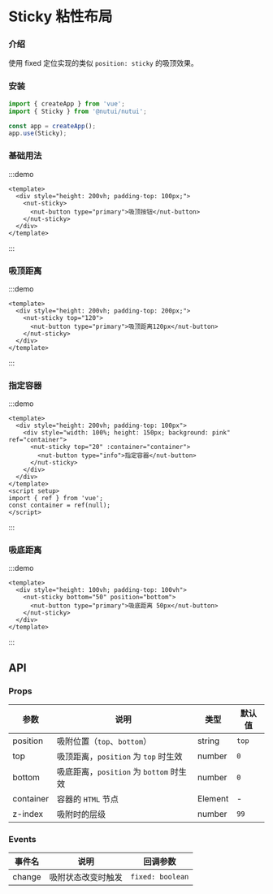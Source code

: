 # Sticky 粘性布局

### 介绍

使用 fixed 定位实现的类似 `position: sticky` 的吸顶效果。

### 安装

```js
import { createApp } from 'vue';
import { Sticky } from '@nutui/nutui';

const app = createApp();
app.use(Sticky);
```

### 基础用法

:::demo

```vue
<template>
  <div style="height: 200vh; padding-top: 100px;">
    <nut-sticky>
      <nut-button type="primary">吸顶按钮</nut-button>
    </nut-sticky>
  </div>
</template>
```

:::

### 吸顶距离

:::demo

```vue
<template>
  <div style="height: 200vh; padding-top: 200px;">
    <nut-sticky top="120">
      <nut-button type="primary">吸顶距离120px</nut-button>
    </nut-sticky>
  </div>
</template>
```

:::

### 指定容器

:::demo

```vue
<template>
  <div style="height: 200vh; padding-top: 100px">
    <div style="width: 100%; height: 150px; background: pink" ref="container">
      <nut-sticky top="20" :container="container">
        <nut-button type="info">指定容器</nut-button>
      </nut-sticky>
    </div>
  </div>
</template>
<script setup>
import { ref } from 'vue';
const container = ref(null);
</script>
```

:::

### 吸底距离

:::demo

```vue
<template>
  <div style="height: 100vh; padding-top: 100vh">
    <nut-sticky bottom="50" position="bottom">
      <nut-button type="primary">吸底距离 50px</nut-button>
    </nut-sticky>
  </div>
</template>
```

:::

## API

### Props

| 参数 | 说明 | 类型 | 默认值 |
| --- | --- | --- | --- |
| position | 吸附位置（`top`、`bottom`） | string | `top` |
| top | 吸顶距离，`position` 为 `top` 时生效 | number | `0` |
| bottom | 吸底距离，`position` 为 `bottom` 时生效 | number | `0` |
| container | 容器的 `HTML` 节点 | Element | - |
| z-index | 吸附时的层级 | number | `99` |

### Events

| 事件名 | 说明 | 回调参数 |
| --- | --- | --- |
| change | 吸附状态改变时触发 | `fixed: boolean` |
